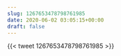 ```yaml
---
slug: 1267653478798761985
date: 2020-06-02 03:05:15+00:00
draft: false
---
```


{{< tweet 1267653478798761985 >}}
